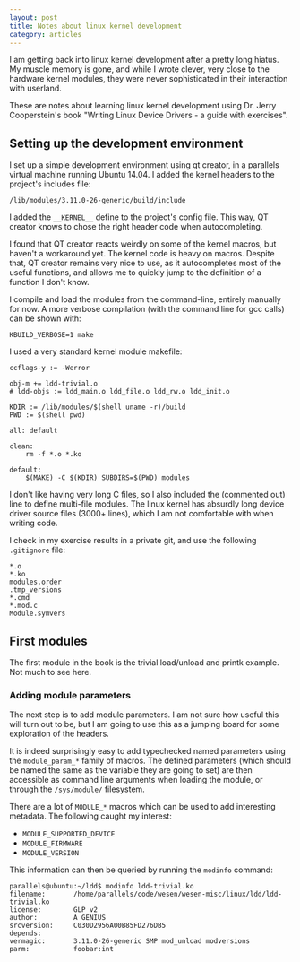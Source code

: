 ```yaml
---
layout: post
title: Notes about linux kernel development
category: articles
---
```


I am getting back into linux kernel development
after a pretty long hiatus.
My muscle memory is gone, 
and while I wrote clever, very close to the hardware kernel modules,
they were never sophisticated in their interaction with userland.

These are notes about learning linux kernel development using 
Dr. Jerry Cooperstein's book "Writing Linux Device Drivers - a guide with exercises".

## Setting up the development environment

I set up a simple development environment using qt creator, 
in a parallels virtual machine running Ubuntu 14.04.
I added the kernel headers to the project's includes file:

	/lib/modules/3.11.0-26-generic/build/include

I added the `__KERNEL__` define to the project's config file.
This way, QT creator knows to chose the right header code when autocompleting.

I found that QT creator reacts weirdly on some of the kernel macros,
but haven't a workaround yet. 
The kernel code is heavy on macros.
Despite that, QT creator remains very nice to use, 
as it autocompletes most of the useful functions,
and allows me to quickly jump to the definition of a function I don't know.

I compile and load the modules from the command-line, 
entirely manually for now.
A more verbose compilation (with the command line for gcc calls) can be shown with:

	KBUILD_VERBOSE=1 make

I used a very standard kernel module makefile:

	ccflags-y := -Werror
	
	obj-m += ldd-trivial.o
	# ldd-objs := ldd_main.o ldd_file.o ldd_rw.o ldd_init.o
	
	KDIR := /lib/modules/$(shell uname -r)/build
	PWD := $(shell pwd)
	
	all: default
	
	clean:
		rm -f *.o *.ko
	
	default:
		$(MAKE) -C $(KDIR) SUBDIRS=$(PWD) modules

I don't like having very long C files, 
so I also included the (commented out) line to define multi-file modules.
The linux kernel has absurdly long device driver source files (3000+ lines),
which I am not comfortable with when writing code.

I check in my exercise results in a private git, 
and use the following `.gitignore` file:

	*.o
	*.ko
	modules.order
	.tmp_versions
	*.cmd
	*.mod.c
	Module.symvers

## First modules

The first module in the book is the trivial load/unload and printk example.
Not much to see here.

### Adding module parameters

The next step is to add module parameters.
I am not sure how useful this will turn out to be, 
but I am going to use this as a jumping board for some exploration of the headers.

It is indeed surprisingly easy to add 
typechecked named parameters using the `module_param_*` family of macros.
The defined parameters 
(which should be named the same as the variable they are going to set)
are then accessible as command line arguments when loading the module,
or through the `/sys/module/` filesystem.

There are a lot of `MODULE_*` macros which can be used to add interesting metadata.
The following caught my interest:

- `MODULE_SUPPORTED_DEVICE`
- `MODULE_FIRMWARE`
- `MODULE_VERSION`

This information can then be queried by running the `modinfo` command:

	parallels@ubuntu:~/ldd$ modinfo ldd-trivial.ko
	filename:       /home/parallels/code/wesen/wesen-misc/linux/ldd/ldd-trivial.ko
	license:        GLP v2
	author:         A GENIUS
	srcversion:     C030D2956A00B85FD276DB5
	depends:
	vermagic:       3.11.0-26-generic SMP mod_unload modversions
	parm:           foobar:int

